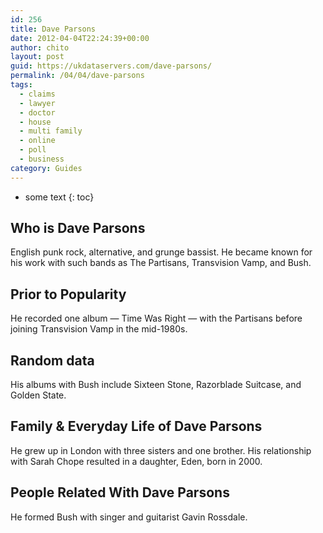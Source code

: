 ```yaml
---
id: 256
title: Dave Parsons
date: 2012-04-04T22:24:39+00:00
author: chito
layout: post
guid: https://ukdataservers.com/dave-parsons/
permalink: /04/04/dave-parsons
tags:
  - claims
  - lawyer
  - doctor
  - house
  - multi family
  - online
  - poll
  - business
category: Guides
---
```


* some text
{: toc}


## Who is  Dave Parsons
                  
                  
                  
English punk rock, alternative, and grunge bassist. He became known for his work with such bands as The Partisans, Transvision Vamp, and Bush.
                  
                
                
                
## Prior to Popularity 
                  
                  
                  
He recorded one album &#8212; Time Was Right &#8212; with the Partisans before joining Transvision Vamp in the mid-1980s.
                  
                
                
                
## Random data 
                  
                  
                  
His albums with Bush include Sixteen Stone, Razorblade Suitcase, and Golden State.
                  
                
                
                
## Family & Everyday Life of Dave Parsons
                  
                  
                  
He grew up in London with three sisters and one brother. His relationship with Sarah Chope resulted in a daughter, Eden, born in 2000.
                  
                
                
                
## People Related With  Dave Parsons
                  
                  
                  
He formed Bush with singer and guitarist Gavin Rossdale.
                  
                
              
            
          
          
          
    
    
  
